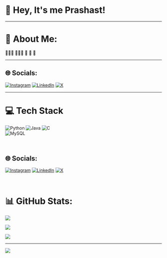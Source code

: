 # 👋 Hey, It's me Prashast!
---

# 💫 About Me:
👩🏻‍💻 
👩🏻‍🎓 
🎨
🌷 
💭 
<br>

---

## 🌐 Socials:
[![Instagram](https://img.shields.io/badge/Instagram-%23E4405F.svg?logo=Instagram&logoColor=white)](https://instagram.com/_prashast_srivastava_)
[![LinkedIn](https://img.shields.io/badge/LinkedIn-%230077B5.svg?logo=linkedin&logoColor=white)](https://linkedin.com/in/prashast-srivastava) 
[![X](https://img.shields.io/badge/X-black.svg?logo=X&logoColor=white)](https://x.com/@_real_prashast_) 
<br>

---

# 💻 Tech Stack
![Python](https://img.shields.io/badge/python-3670A0?style=for-the-badge&logo=python&logoColor=ffdd54)
![Java](https://img.shields.io/badge/java-%23ED8B00.svg?style=for-the-badge&logo=openjdk&logoColor=white)
![C](https://img.shields.io/badge/c-%2300599C.svg?style=for-the-badge&logo=c&logoColor=white)<br/>
![MySQL](https://img.shields.io/badge/mysql-4479A1.svg?style=for-the-badge&logo=mysql&logoColor=white)

<br>


## 🌐 Socials:

[![Instagram](https://img.shields.io/badge/Instagram-%23E4405F.svg?logo=Instagram&logoColor=white)](https://instagram.com/_prashast_srivastava_) [![LinkedIn](https://img.shields.io/badge/LinkedIn-%230077B5.svg?logo=linkedin&logoColor=white)](https://linkedin.com/in/prashast-srivastava) [![X](https://img.shields.io/badge/X-black.svg?logo=X&logoColor=white)](https://x.com/@_real_prashast_) 

<br>



# 📊 GitHub Stats:

![](https://github-readme-stats.vercel.app/api?username=Prashast-Srivastava&theme=dark&hide_border=false&include_all_commits=false&count_private=false)<br/>

![](https://github-readme-streak-stats.herokuapp.com/?user=Prashast-Srivastava&theme=dark&hide_border=false)<br/>

![](https://github-readme-stats.vercel.app/api/top-langs/?username=Prashast-Srivastava&theme=dark&hide_border=false&include_all_commits=false&count_private=false&layout=compact)



---

[![](https://visitcount.itsvg.in/api?id=Prashast-Srivastava&icon=0&color=0)](https://visitcount.itsvg.in)

